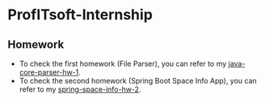 # ProfITsoft-Internship

## Homework

- To check the first homework (File Parser), you can refer to my [java-core-parser-hw-1](java-core-parser-hw-1).
- To check the second homework (Spring Boot Space Info App), you can refer to my [spring-space-info-hw-2](spring-space-info-hw-2).